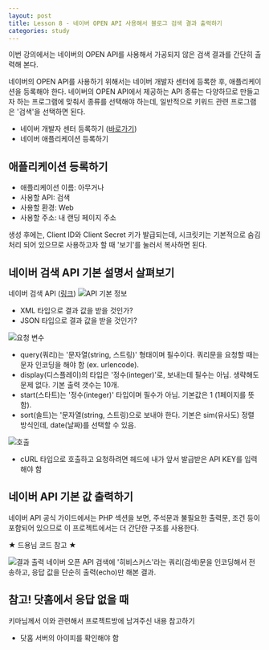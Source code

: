 ```yaml
---
layout: post
title: Lesson 8 - 네이버 OPEN API 사용해서 블로그 검색 결과 출력하기
categories: study
---
```


이번 강의에서는 네이버의 OPEN API를 사용해서 가공되지 않은 검색 결과를 간단히 출력해 본다.

네이버의 OPEN API를 사용하기 위해서는 네이버 개발자 센터에 등록한 후, 애플리케이션을 등록해야 한다. 네이버의 OPEN API에서 제공하는 API 종류는 다양하므로 만들고자 하는 프로그램에 맞춰서 종류를 선택해야 하는데, 일반적으로 키워드 관련 프로그램은 '검색'을 선택하면 된다.

* 네이버 개발자 센터 등록하기 ([바로가기](https://developers.naver.com/main/))
* 네이버 애플리케이션 등록하기

## 애플리케이션 등록하기
* 애플리케이션 이름: 아무거나
* 사용할 API: 검색
* 사용할 환경: Web
* 사용할 주소: 내 랜딩 페이지 주소

생성 후에는, Client ID와 Client Secret 키가 발급되는데, 시크릿키는 기본적으로 숨김 처리 되어 있으므로 사용하고자 할 때 '보기'를 눌러서 복사하면 된다.

## 네이버 검색 API 기본 설명서 살펴보기
네이버 검색 API ([링크](https://developers.naver.com/docs/search/blog/))
![API 기본 정보](http://mocha.dothome.co.kr/images/9-1.png)
* XML 타입으로 결과 값을 받을 것인가?
* JSON 타입으로 결과 값을 받을 것인가?

![요청 변수](http://mocha.dothome.co.kr/images/9-2.png)
* query(쿼리)는 '문자열(string, 스트링)' 형태이며 필수이다. 쿼리문을 요청할 때는 문자 인코딩을 해야 함 (ex. urlencode).
* display(디스플레이)의 타입은 '정수(integer)'로, 보내는데 필수는 아님. 생략해도 문제 없다. 기본 출력 갯수는 10개.
* start(스타트)는 '정수(integer)' 타입이며 필수가 아님. 기본값은 1 (1페이지를 뜻함).
* sort(솔트)는 '문자열(string, 스트링)으로 보내야 한다. 기본은 sim(유사도) 정렬 방식인데, date(날짜)를 선택할 수 있음.

![호출](http://mocha.dothome.co.kr/images/9-3.png)
* cURL 타입으로 호출하고 요청하려면 헤드에 내가 앞서 발급받은 API KEY를 입력해야 함

## 네이버 API 기본 값 출력하기
네이버 API 공식 가이드에서는 PHP 섹션을 보면, 주석문과 불필요한 출력문, 조건 등이 포함되어 있으므로 이 프로젝트에서는 더 간단한 구조를 사용한다.

★ 드용님 코드 참고 ★

![결과 출력](http://mocha.dothome.co.kr/images/9-4.png)
네이버 오픈 API 검색에 '히비스커스'라는 쿼리(검색)문을 인코딩해서 전송하고, 응답 값을 단순히 출력(echo)만 해본 결과.

## 참고! 닷홈에서 응답 없을 때
키마님께서 이와 관련해서 프로젝트방에 남겨주신 내용 참고하기
* 닷홈 서버의 아이피를 확인해야 함
